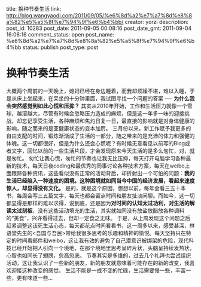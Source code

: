 title: 换种节奏生活
link: http://blog.wangyaodi.com/2011/09/05/%e6%8d%a2%e7%a7%8d%e8%8a%82%e5%a5%8f%e7%94%9f%e6%b4%bb/
creator: yorzi
description: 
post_id: 10283
post_date: 2011-09-05 00:08:16
post_date_gmt: 2011-09-04 16:08:16
comment_status: open
post_name: %e6%8d%a2%e7%a7%8d%e8%8a%82%e5%a5%8f%e7%94%9f%e6%b4%bb
status: publish
post_type: post

# 换种节奏生活

大概两个周前的一天晚上，媳妇已经在身边睡着，而我却烦躁不堪，难以入睡，于是从床上坐起来，在呆坐的十分钟里面，我试图寻找一个问题的答案 ── **为什么我会突然感觉到如此心慌和压抑？** 其实从2010年开始，工作和生活压力就像一个雪球，越滚越大，尽管有时候会忽略压力造成的麻烦，但是这一年多一味的迎接挑战，却忘记享受生活，各种麻烦和焦灼日复一日，最直接的影响就是对身体健康的影响，随之而来的是亚健康状态的变本加厉。 三月份以来，新工作赋予我更多的自由支配的时间，锻炼渐渐成了生活的一部分，随之带来的是充沛的体力和强健的体魄。这一切都很好，但是为什么还会心慌呢？有时候无意看见以前写的Blog或者文字，回忆以前的一些生活片段，才会发现原来今天生活的是多么匆忙，对，就是匆忙。 匆忙让我心慌，匆忙的节奏也让我无比压抑，每天打开电脑学习各种最新的技术，每天日夜coding和最优秀的同事讨论各种技术方案，每天在weibo上面跟踪各种资讯，这些看似没有正常的活动背后，却折射出一个可怕的问题：**我的生活已经陷入一种速度的困境。**这种困境就**如同当今中国的经济发展，看起来速度惊人，却显得没有文化。** 是的，就是这个原因，想想以前，每年会看三五十本书，每周会写三五篇文字，每天也都会留点时间和朋友扯淡闲聊。而如今，这一切都显得是那样的难以求得，说到底，还是因为**对时间的认知太过功利，对生活的解读太过刻板**，没有这些活动填充的生活，其实就如同没有放盐放醋放各种调料的“美食”，兴许看得过去，但却一定食之无味。 于是，从上周发现这个问题之后赶紧调整这该死生活心态，每天都花点时间看看书，这一周多以来，感受甚深，林语堂先生的<吾国与吾民>带给我很多思考的乐趣和精神的愉悦。每天坚持只在特定的时间看邮件和weibo，这让我有效的避免了自己潜意识被绑架的危险，现代科技已经开始把人引向一个境地，在那个境地里思考呈碎片状，头脑呈持续发热状，心智也如同长了翅膀，忽高忽底。 节奏其实是多维的，过去几个礼拜也尝试组织活动，这让我认识了一些新的朋友，新的朋友就意味着可能存在的新的改变，我喜欢迎接这种改变的感觉。 生活不能是一成不变的忙碌，生活需要慢一些，丰富一些，更有味道一些...
